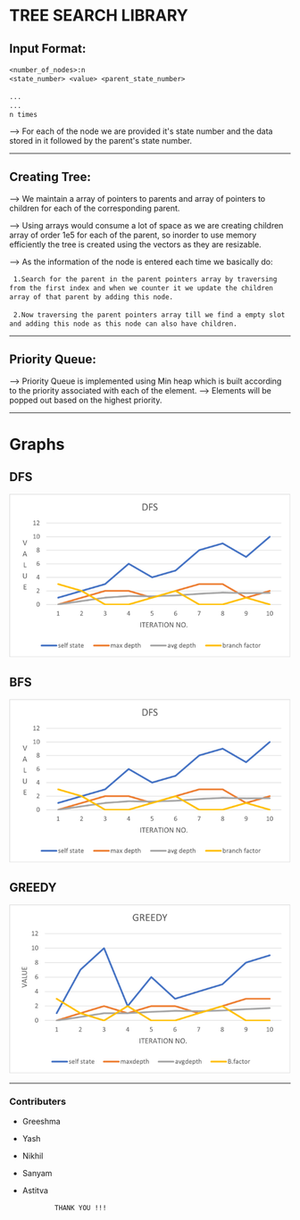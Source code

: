 # TREE SEARCH LIBRARY

## Input Format:

    <number_of_nodes>:n
    <state_number> <value> <parent_state_number>

    ...
    ...
    n times

--> For each of the node we are provided it's state number and the data stored in it followed by the parent's state number.

- - - - 

## Creating Tree:

--> We maintain a array of pointers to parents and array of pointers to children for each of the corresponding parent.

--> Using arrays would consume a lot of space as we are creating children array of order 1e5 for each of the parent, so inorder to use memory efficiently the tree is created using the vectors as they are resizable.

--> As the information of the node is entered each time we basically do:

     1.Search for the parent in the parent pointers array by traversing from the first index and when we counter it we update the children array of that parent by adding this node.

     2.Now traversing the parent pointers array till we find a empty slot and adding this node as this node can also have children.

- - - - 

## Priority Queue:

--> Priority Queue is implemented using Min heap which is built according to the priority associated with each of the element.
--> Elements will be popped out based on the highest priority.

- - - - 

# Graphs
## DFS
![DFS](graphs/DFS.png)
## BFS
![DFS](graphs/DFS.png)
## GREEDY
![DFS](graphs/GREEDY.png)

- - - - 

### Contributers

* Greeshma  
* Yash
* Nikhil 
* Sanyam
* Astitva 

              THANK YOU !!!